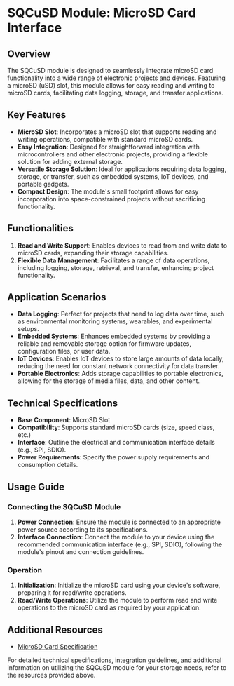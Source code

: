 # SQCuSD Module: MicroSD Card Interface

## Overview

The SQCuSD module is designed to seamlessly integrate microSD card functionality into a wide range of electronic projects and devices. Featuring a microSD (uSD) slot, this module allows for easy reading and writing to microSD cards, facilitating data logging, storage, and transfer applications.

## Key Features

- **MicroSD Slot**: Incorporates a microSD slot that supports reading and writing operations, compatible with standard microSD cards.
- **Easy Integration**: Designed for straightforward integration with microcontrollers and other electronic projects, providing a flexible solution for adding external storage.
- **Versatile Storage Solution**: Ideal for applications requiring data logging, storage, or transfer, such as embedded systems, IoT devices, and portable gadgets.
- **Compact Design**: The module's small footprint allows for easy incorporation into space-constrained projects without sacrificing functionality.

## Functionalities

1. **Read and Write Support**: Enables devices to read from and write data to microSD cards, expanding their storage capabilities.
2. **Flexible Data Management**: Facilitates a range of data operations, including logging, storage, retrieval, and transfer, enhancing project functionality.

## Application Scenarios

- **Data Logging**: Perfect for projects that need to log data over time, such as environmental monitoring systems, wearables, and experimental setups.
- **Embedded Systems**: Enhances embedded systems by providing a reliable and removable storage option for firmware updates, configuration files, or user data.
- **IoT Devices**: Enables IoT devices to store large amounts of data locally, reducing the need for constant network connectivity for data transfer.
- **Portable Electronics**: Adds storage capabilities to portable electronics, allowing for the storage of media files, data, and other content.

## Technical Specifications

- **Base Component**: MicroSD Slot
- **Compatibility**: Supports standard microSD cards (size, speed class, etc.)
- **Interface**: Outline the electrical and communication interface details (e.g., SPI, SDIO).
- **Power Requirements**: Specify the power supply requirements and consumption details.

## Usage Guide

### Connecting the SQCuSD Module

1. **Power Connection**: Ensure the module is connected to an appropriate power source according to its specifications.
2. **Interface Connection**: Connect the module to your device using the recommended communication interface (e.g., SPI, SDIO), following the module's pinout and connection guidelines.

### Operation

1. **Initialization**: Initialize the microSD card using your device's software, preparing it for read/write operations.
2. **Read/Write Operations**: Utilize the module to perform read and write operations to the microSD card as required by your application.

## Additional Resources

- [MicroSD Card Specification](https://github.com/livinghuang/siliqs/blob/main/sqcusd/Yuandi-TF-01A.pdf "Specification for microSD cards")

For detailed technical specifications, integration guidelines, and additional information on utilizing the SQCuSD module for your storage needs, refer to the resources provided above.
